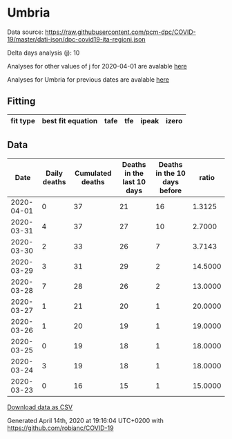# Umbria

Data source: https://raw.githubusercontent.com/pcm-dpc/COVID-19/master/dati-json/dpc-covid19-ita-regioni.json

Delta days analysis (j): 10

Analyses for other values of j for 2020-04-01 are avalable [here](../2020-04-01/README.md)

Analyses for Umbria for previous dates are avalable [here](../README.md)

## Fitting 
|fit type|best fit equation|tafe|tfe|ipeak|izero|
|-------|-----|--------|------|---|---|

## Data
|Date|Daily deaths|Cumulated deaths|Deaths in the last 10 days|Deaths in the 10 days before|ratio|
|----|----------|-----------|-------|--------------------|-----|
|2020-04-01|0|37|21|16|1.3125|
|2020-03-31|4|37|27|10|2.7000|
|2020-03-30|2|33|26|7|3.7143|
|2020-03-29|3|31|29|2|14.5000|
|2020-03-28|7|28|26|2|13.0000|
|2020-03-27|1|21|20|1|20.0000|
|2020-03-26|1|20|19|1|19.0000|
|2020-03-25|0|19|18|1|18.0000|
|2020-03-24|3|19|18|1|18.0000|
|2020-03-23|0|16|15|1|15.0000|

[Download data as CSV](COVID-19_umbria_j10_2020-04-01.csv)

Generated April 14th, 2020 at 19:16:04 UTC+0200 with https://github.com/robianc/COVID-19
